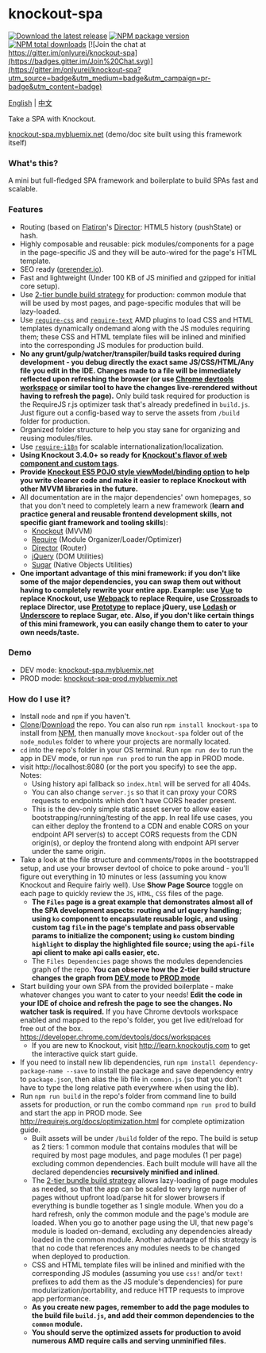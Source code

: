 # knockout-spa #

[![Download the latest release](https://img.shields.io/badge/download-zip-brightgreen.svg)](https://github.com/onlyurei/knockout-spa/archive/latest.zip) [![NPM package version](https://img.shields.io/npm/v/knockout-spa.svg)](https://www.npmjs.com/package/knockout-spa) [![NPM total downloads](https://img.shields.io/npm/dt/knockout-spa.svg)](https://www.npmjs.com/package/knockout-spa) [![Join the chat at https://gitter.im/onlyurei/knockout-spa](https://badges.gitter.im/Join%20Chat.svg)](https://gitter.im/onlyurei/knockout-spa?utm_source=badge&utm_medium=badge&utm_campaign=pr-badge&utm_content=badge)

[English](https://github.com/onlyurei/knockout-spa/blob/master/README.md) | [中文](https://github.com/onlyurei/knockout-spa/blob/master/README-zh.md)

Take a SPA with Knockout. 

[knockout-spa.mybluemix.net](//knockout-spa.mybluemix.net) (demo/doc site built using this framework itself)

### What's this? ###

A mini but full-fledged SPA framework and boilerplate to build SPAs fast and scalable.

### Features ###

* Routing (based on [Flatiron](https://github.com/flatiron)'s [Director](https://github.com/flatiron/director): HTML5 history (pushState) or hash.
* Highly composable and reusable: pick modules/components for a page in the page-specific JS and they will be auto-wired for the page's HTML template.
* SEO ready ([prerender.io](https://prerender.io/)).
* Fast and lightweight (Under 100 KB of JS minified and gzipped for initial core setup).
* Use [2-tier bundle build strategy](https://github.com/requirejs/example-multipage) for production: common module that will be used by most pages, and page-specific modules that will be lazy-loaded.
* Use [`require-css`](https://github.com/guybedford/require-css) and [`require-text`](https://github.com/requirejs/text) AMD plugins to load CSS and HTML templates dynamically ondemand along with the JS modules requiring them; these CSS and HTML template files will be inlined and minified into the corresponding JS modules for production build.
* **No any grunt/gulp/watcher/transpiler/build tasks required during development - you debug directly the exact same JS/CSS/HTML/Any file you edit in the IDE. Changes made to a file will be immediately reflected upon refreshing the browser (or use [Chrome devtools workspace](https://developer.chrome.com/devtools/docs/workspaces) or similar tool to have the changes live-rerendered without having to refresh the page).** Only build task required for production is the RequireJS r.js optimizer task that's already predefined in `build.js`. Just figure out a config-based way to serve the assets from `/build` folder for production.
* Organized folder structure to help you stay sane for organizing and reusing modules/files.
* Use [`require-i18n`](https://github.com/requirejs/i18n) for scalable internationalization/localization.
* **Using Knockout 3.4.0+ so ready for [Knockout's flavor of web component and custom tags](http://knockoutjs.com/documentation/component-overview.html).**
* **Provide [Knockout ES5 POJO style viewModel/binding option](https://github.com/nathanboktae/knockout-es5-option4) to help you write cleaner code and make it easier to replace Knockout with other MVVM libraries in the future.**
* All documentation are in the major dependencies' own homepages, so that you don't need to completely learn a new framework (**learn and practice general and reusable frontend development skills, not specific giant framework and tooling skills**):
  * [Knockout](http://knockoutjs.com) (MVVM)
  * [Require](http://requirejs.org) (Module Organizer/Loader/Optimizer)
  * [Director](https://github.com/flatiron/director) (Router)
  * [jQuery](http://jquery.com) (DOM Utilities)
  * [Sugar](http://sugarjs.com) (Native Objects Utilities)
* **One important advantage of this mini framework: if you don't like some of the major dependencies, you can swap them out without having to completely rewrite your entire app. Example: use [Vue](https://vuejs.org/) to replace Knockout, use [Webpack](http://webpack.github.io/) to replace Require, use [Crossroads](https://millermedeiros.github.io/crossroads.js/) to replace Director, use [Prototype](http://prototypejs.org/) to replace jQuery, use [Lodash](https://lodash.com/) or [Underscore](http://underscorejs.org/) to replace Sugar, etc. Also, if you don't like certain things of this mini framework, you can easily change them to cater to your own needs/taste.**

### Demo ###
* DEV mode: [knockout-spa.mybluemix.net](//knockout-spa.mybluemix.net)
* PROD mode: [knockout-spa-prod.mybluemix.net](//knockout-spa-prod.mybluemix.net)

### How do I use it? ###
* Install `node` and `npm` if you haven't.
* [Clone](https://github.com/onlyurei/knockout-spa.git)/[Download](https://github.com/onlyurei/knockout-spa/archive/latest.zip) the repo. You can also run `npm install knockout-spa` to install from [NPM](https://www.npmjs.com/package/knockout-spa), then manually move `knockout-spa` folder out of the `node_modules` folder to where your projects are normally located.
* `cd` into the repo's folder in your OS terminal. Run `npm run dev` to run the app in DEV mode, or run `npm run prod` to run the app in PROD mode.
* visit http://localhost:8080 (or the port you specify) to see the app. Notes: 
  * Using history api fallback so `index.html` will be served for all 404s. 
  * You can also change `server.js` so that it can proxy your CORS requests to endpoints which don't have CORS header present.
  * This is the dev-only simple static asset server to allow easier bootstrapping/running/testing of the app. In real life use cases, you can either deploy the frontend to a CDN and enable CORS on your endpoint API server(s) to accept CORS requests from the CDN origin(s), or deploy the frontend along with endpoint API server under the same origin.
* Take a look at the file structure and comments/`TODO`s in the bootstrapped setup, and use your browser devtool of choice to poke around - you'll figure out everything in 10 minutes or less (assuming you know Knockout and Require fairly well). Use **Show Page Source** toggle on each page to quickly review the `JS`, `HTML`, `CSS` files of the page.
  * **The `Files` page is a great example that demonstrates almost all of the SPA development aspects: routing and url query handling; using `ko` component to encapsulate reusable logic, and using custom tag `file` in the page's template and pass observable params to initialize the component; using `ko` custom binding `highlight` to display the highlighted file source; using the `api-file` api client to make api calls easier, etc.**
  * The `Files Dependencies` page shows the modules dependencies graph of the repo. **You can observe how the 2-tier build structure changes the graph from [DEV mode](//knockout-spa.mybluemix.net/files/dependencies) to [PROD mode](//knockout-spa-prod.mybluemix.net/files/dependencies)**
* Start building your own SPA from the provided boilerplate - make whatever changes you want to cater to your needs! **Edit the code in your IDE of choice and refresh the page to see the changes. No watcher task is required.** If you have Chrome devtools workspace enabled and mapped to the repo's folder, you get live edit/reload for free out of the box. https://developer.chrome.com/devtools/docs/workspaces
  * If you are new to Knockout, visit http://learn.knockoutjs.com to get the interactive quick start guide. 
* If you need to install new lib dependencies, run `npm install dependency-package-name --save` to install the package and save dependency entry to `package.json`, then alias the lib file in `common.js` (so that you don't have to type the long relative path everywhere when using the lib).
* Run `npm run build` in the repo's folder from command line to build assets for production, or run the combo command `npm run prod` to build and start the app in PROD mode. See http://requirejs.org/docs/optimization.html for complete optimization guide.
  * Built assets will be under `/build` folder of the repo. The build is setup as 2 tiers: 1 common module that contains modules that will be required by most page modules, and page modules (1 per page) excluding common dependencies. Each built module will have all the declared dependencies **recursively minified and inlined**. 
  * The [2-tier bundle build strategy](https://github.com/requirejs/example-multipage) allows lazy-loading of page modules as needed, so that the app can be scaled to very large number of pages without upfront load/parse hit for slower browsers if everything is bundle together as 1 single module. When you do a hard refresh, only the common module and the page's module are loaded. When you go to another page using the UI, that new page's module is loaded on-demand, excluding any dependencies already loaded in the common module. Another advantage of this strategy is that no code that references any modules needs to be changed when deployed to production.
  * CSS and HTML template files will be inlined and minified with the corresponding JS modules (assuming you use `css!` and/or `text!` prefixes to add them as the JS module's dependencies) for pure modularization/portability, and reduce HTTP requests to improve app performance.
  * **As you create new pages, remember to add the page modules to the build file `build.js`, and add their common dependencies to the `common` module.**
  * **You should serve the optimized assets for production to avoid numerous AMD require calls and serving unminified files.**
